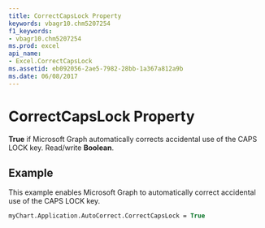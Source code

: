 ```yaml
---
title: CorrectCapsLock Property
keywords: vbagr10.chm5207254
f1_keywords:
- vbagr10.chm5207254
ms.prod: excel
api_name:
- Excel.CorrectCapsLock
ms.assetid: eb092056-2ae5-7982-28bb-1a367a812a9b
ms.date: 06/08/2017
---
```



# CorrectCapsLock Property

 **True** if Microsoft Graph automatically corrects accidental use of the CAPS LOCK key. Read/write **Boolean**.


## Example

This example enables Microsoft Graph to automatically correct accidental use of the CAPS LOCK key.


```vb
myChart.Application.AutoCorrect.CorrectCapsLock = True
```


